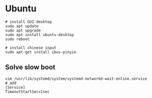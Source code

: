 # Ubuntu

```shell
# install GUI desktop
sudo apt update
sudo apt upgrade
sudo apt install ubuntu-desktop
sudo reboot

# install chinese input
sudo apt-get install ibus-pinyin
```

## Solve slow boot

```text
vim /usr/lib/systemd/system/systemd-networkd-wait-online.service
# add
[Service]
TimeoutStartSec=1sec
```